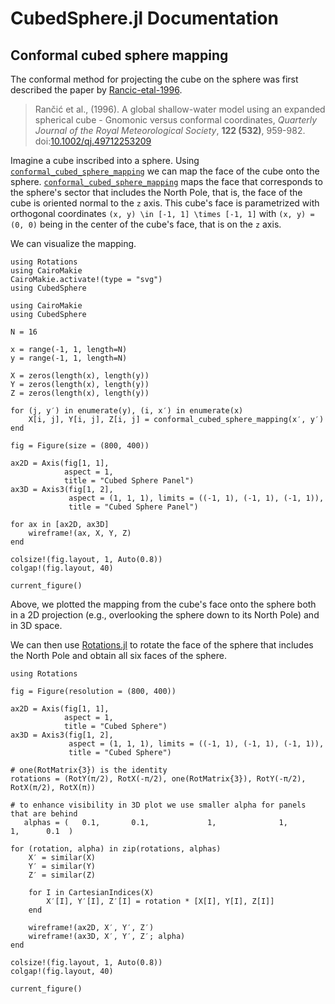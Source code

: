# CubedSphere.jl Documentation

## Conformal cubed sphere mapping

The conformal method for projecting the cube on the sphere was first described the paper by [Rancic-etal-1996](@citet).

> Rančić et al., (1996). A global shallow-water model using an expanded spherical cube - Gnomonic versus conformal coordinates, _Quarterly Journal of the Royal Meteorological Society_, **122 (532)**, 959-982. doi:[10.1002/qj.49712253209](https://doi.org/10.1002/qj.49712253209)

Imagine a cube inscribed into a sphere. Using [`conformal_cubed_sphere_mapping`](@ref) we can map the face of the
cube onto the sphere. [`conformal_cubed_sphere_mapping`](@ref) maps the face that corresponds to the sphere's
sector that includes the North Pole, that is, the face of the cube is oriented normal to the ``z`` axis. This cube's
face is parametrized with orthogonal coordinates ``(x, y) \in [-1, 1] \times [-1, 1]`` with ``(x, y) = (0, 0)`` being
in the center of the cube's face, that is on the ``z`` axis.

We can visualize the mapping.

```@setup 1
using Rotations
using CairoMakie
CairoMakie.activate!(type = "svg")
using CubedSphere
```

```@example 1
using CairoMakie
using CubedSphere

N = 16

x = range(-1, 1, length=N)
y = range(-1, 1, length=N)

X = zeros(length(x), length(y))
Y = zeros(length(x), length(y))
Z = zeros(length(x), length(y))

for (j, y′) in enumerate(y), (i, x′) in enumerate(x)
    X[i, j], Y[i, j], Z[i, j] = conformal_cubed_sphere_mapping(x′, y′)
end

fig = Figure(size = (800, 400))

ax2D = Axis(fig[1, 1],
            aspect = 1,
            title = "Cubed Sphere Panel")
ax3D = Axis3(fig[1, 2],
             aspect = (1, 1, 1), limits = ((-1, 1), (-1, 1), (-1, 1)),
             title = "Cubed Sphere Panel")

for ax in [ax2D, ax3D]
    wireframe!(ax, X, Y, Z)
end

colsize!(fig.layout, 1, Auto(0.8))
colgap!(fig.layout, 40)

current_figure()
```

Above, we plotted the mapping from the cube's face onto the sphere both in a 2D projection (e.g., overlooking
the sphere down to its North Pole) and in 3D space.

We can then use [Rotations.jl](https://github.com/JuliaGeometry/Rotations.jl) to rotate the face of the
sphere that includes the North Pole and obtain all six faces of the sphere.

```@example 1
using Rotations

fig = Figure(resolution = (800, 400))

ax2D = Axis(fig[1, 1],
            aspect = 1,
            title = "Cubed Sphere")
ax3D = Axis3(fig[1, 2],
             aspect = (1, 1, 1), limits = ((-1, 1), (-1, 1), (-1, 1)),
             title = "Cubed Sphere")

# one(RotMatrix{3}) is the identity
rotations = (RotY(π/2), RotX(-π/2), one(RotMatrix{3}), RotY(-π/2), RotX(π/2), RotX(π))

# to enhance visibility in 3D plot we use smaller alpha for panels that are behind
   alphas = (   0.1,       0.1,             1,              1,          1,      0.1  )

for (rotation, alpha) in zip(rotations, alphas)
    X′ = similar(X)
    Y′ = similar(Y)
    Z′ = similar(Z)

    for I in CartesianIndices(X)
        X′[I], Y′[I], Z′[I] = rotation * [X[I], Y[I], Z[I]]
    end

    wireframe!(ax2D, X′, Y′, Z′)
    wireframe!(ax3D, X′, Y′, Z′; alpha)
end

colsize!(fig.layout, 1, Auto(0.8))
colgap!(fig.layout, 40)

current_figure()
```
